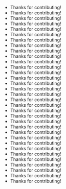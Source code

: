 - Thanks <seanpm2001> for contributing!
- Thanks <rgbkrk> for contributing!
- Thanks <zhaoolee> for contributing!
- Thanks <RamiKrispin> for contributing!
- Thanks <Charles-Chrismann> for contributing!
- Thanks <fabpot> for contributing!
- Thanks <ornicar> for contributing!
- Thanks <jeromeetienne> for contributing!
- Thanks <davglass> for contributing!
- Thanks <remy> for contributing!
- Thanks <michaelklishin> for contributing!
- Thanks <taylorotwell> for contributing!
- Thanks <springmeyer> for contributing!
- Thanks <dcramer> for contributing!
- Thanks <torvalds> for contributing!
- Thanks <mojombo> for contributing!
- Thanks <defunkt> for contributing!
- Thanks <paulirish> for contributing!
- Thanks <addyosmani> for contributing!
- Thanks <schacon> for contributing!
- Thanks <jeresig> for contributing!
- Thanks <jakewharton> for contributing!
- Thanks <douglascrockford> for contributing!
- Thanks <mattt> for contributing!
- Thanks <mbostock> for contributing!
- Thanks <jashkenas> for contributing!
- Thanks <jlord> for contributing!
- Thanks <mdo> for contributing!
- Thanks <gaearon> for contributing!
- Thanks <frenck> for contributing!
- Thanks <charliermarsh> for contributing!
- Thanks <peppy> for contributing!
- Thanks <dtolnay> for contributing!
